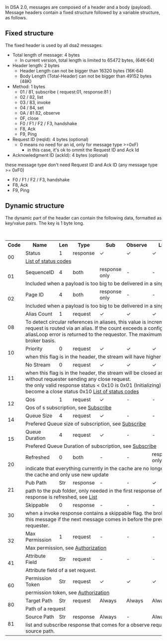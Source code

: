 In DSA 2.0, messages are composed of a header and a body (payload). Message headers contain a fixed structure followed by a variable structure, as follows.

## Fixed structure
The fixed header is used by all dsa2 messages.
* Total length of message: 4 bytes
  * In current version, total length is limited to 65472 bytes, (64K-64)
* Header length: 2 bytes
  * Header Length can not be bigger than 16320 bytes (16K-64)
  * Body Length (Total-Header) can not be bigger than 49152 bytes (48K)
* Method: 1 bytes
  * 01 / 81, subscribe ( request:01, response:81 )
  * 02 / 82, list
  * 03 / 83, invoke
  * 04 / 84, set
  * 0A / 81 82, observe
  * 0F, close
  * F0 / F1 / F2 / F3, handshake
  * F8, Ack
  * F9, Ping
* Request ID (reqId): 4 bytes (optional)
  * 0 means no need for an id, only for message type >=0xF)
    * in this case, it's ok to ommit the Request ID and Ack Id
* Acknowledgment ID (ackId): 4 bytes (optional)

these message type don't need Request ID and Ack ID (any message type >= 0xF0)
* F0 / F1 / F2 / F3, handshake
* F8, Ack
* F9, Ping


## Dynamic structure

The dynamic part of the header can contain the following data, formatted as key/value pairs. The key is 1 byte long.

<table>
<tr><th>Code</th>
    <th>Name</th>
    <th>Len</th>
    <th>Type</th>
    <th>Sub</th>
    <th>Observe</th>
    <th>List</th>
    <th>Invoke</th>
    <th>Set</th></tr>
<tr><td rowspan="2">00</td>
    <td>Status</td>
    <td>1</td>
    <td>response</td>
    <td>✓</td>
    <td>✓</td>
    <td>✓</td>
    <td>✓</td>
    <td>✓</td></tr>
    <tr><td colspan="8">
      <a href="Status-Table.md">List of status codes</a>
    </td></tr>
<tr><td rowspan="2">01</td>
    <td>SequenceID</td>
    <td>4</td>
    <td>both</td>
    <td>response<br/>only</td>
    <td>-</td>
    <td>-</td>
    <td>both</td>
    <td>-</td></tr>
    <tr><td colspan="8">
      Included when a payload is too big to be delivered in a single message.
    </td></tr>
<tr><td rowspan="2">02</td>
    <td>Page ID</td>
    <td>4</td>
    <td>both</td>
    <td>response<br/>only</td>
    <td>-</td>
    <td>-</td>
    <td>both</td>
    <td>request<br/>only</td></tr>
    <tr><td colspan="8">
      Included when a payload is too big to be delivered in a single message.
    </td></tr>
<tr><td rowspan="2">08</td>
    <td>Alias Count</td>
    <td>1</td>
    <td>request</td>
    <td>✓</td>
    <td>✓</td>
    <td>✓</td>
    <td>✓</td>
    <td>✓</td></tr>
    <tr><td colspan="8">
      To detect circular references in aliases, this value is incremented every time the request is routed via an alias. If the count exceeds a configured maximum, an aliasLoop error is returned to the requestor. The maximum is configured on a per-broker basis.
    </td></tr>
<tr><td rowspan="2">10</td>
    <td>Priority</td>
    <td>0</td>
    <td>request</td>
    <td>✓</td>
    <td>✓</td>
    <td>✓</td>
    <td>✓</td>
    <td>✓</td></tr>
    <tr><td colspan="8">
      when this flag is in the header, the stream will have higher priority
    </td></tr>
<tr><td rowspan="2">11</td>
    <td>No Stream</td>
    <td>0</td>
    <td>request</td>
    <td>✓</td>
    <td>✓</td>
    <td>✓</td>
    <td>✓</td>
    <td>✓</td></tr>
    <tr><td colspan="8">
      when this flag is in the header, the stream will be closed as soon as data is ready, without requester sending any close request.<br>
      the only valid response status  &lt; 0x10  is 0x01 (Initializing) , other status should all become a close status 0x10 <a href="Status-Table.md">List of status codes</a>
    </td></tr>
<tr><td rowspan="2">12</td>
    <td>Qos</td>
    <td>1</td>
    <td>request</td>
    <td>✓</td>
    <td>-</td>
    <td>-</td>
    <td>-</td>
    <td>-</td></tr>
    <tr><td colspan="8">
      Qos of s subscription, see <a href="../methods/Subscribe.md">Subscribe</a>
    </td></tr>
<tr><td rowspan="2">14</td>
    <td>Queue Size</td>
    <td>4</td>
    <td>request</td>
    <td>✓</td>
    <td>-</td>
    <td>-</td>
    <td>-</td>
    <td>-</td></tr>
    <tr><td colspan="8">
      Prefered Queue size of subscription, see <a href="../methods/Subscribe.md">Subscribe</a>
    </td></tr>
<tr><td rowspan="2">15</td>
    <td>Queue Duration</td>
    <td>4</td>
    <td>request</td>
    <td>✓</td>
    <td>-</td>
    <td>-</td>
    <td>-</td>
    <td>-</td></tr>
    <tr><td colspan="8">
      Prefered Queue Duration of subscription, see <a href="../methods/Subscribe.md">Subscribe</a>
    </td></tr>
 <tr><td rowspan="2">20</td>
    <td>Refreshed</td>
    <td>0</td>
    <td>both</td>
    <td>-</td>
    <td>-</td>
    <td>response<br/>only</td>
    <td>both</td>
    <td>-</td></tr>
    <tr><td colspan="8">
     indicate that everything currently in the cache are no longer valid, need to clear all the cache and only use new update
    </td></tr>
<tr><td rowspan="2">21</td>
    <td>Pub Path</td>
    <td>Str</td>
    <td>response</td>
    <td>-</td>
    <td>-</td>
    <td>✓</td>
    <td>-</td>
    <td>-</td></tr>
    <tr><td colspan="8">
      path to the pub folder, only needed in the first response of a list request, unless response is refreshed, see <a href="../methods/List.md">List</a>
    </td></tr>
<tr><td rowspan="2">30</td>
    <td>Skippable</td>
    <td>0</td>
    <td>response</td>
    <td>-</td>
    <td>-</td>
    <td>-</td>
    <td>✓</td>
    <td>-</td></tr>
    <tr><td colspan="8">
      when a invoke response contains a skippable flag. the broker can choose to skip this message if the next message comes in before the previous one is sent out to requester.
    </td></tr>
<tr><td rowspan="2">32</td>
    <td>Max Permission</td>
    <td>1</td>
    <td>request</td>
    <td>-</td>
    <td>-</td>
    <td>-</td>
    <td>✓</td>
    <td>-</td></tr>
    <tr><td colspan="8">
      Max permission, see <a href="../protocol/Authorization.md">Authorization</a>
    </td></tr>
<tr><td rowspan="2">41</td>
    <td>Attribute Field</td>
    <td>Str</td>
    <td>request</td>
    <td>-</td>
    <td>-</td>
    <td>-</td>
    <td>-</td>
    <td>✓</td></tr>
    <tr><td colspan="8">
      Attribute field of a set request.
    </td></tr>
<tr><td rowspan="2">60</td>
    <td>Permission Token</td>
    <td>Str</td>
    <td>request</td>
    <td>✓</td>
    <td>✓</td>
    <td>✓</td>
    <td>✓</td>
    <td>✓</td></tr>
    <tr><td colspan="8">
      permission token, see <a href="../protocol/Authorization.md">Authorization</a> 
    </td></tr>

<tr><td rowspan="2">80</td>
    <td>Target Path</td>
    <td>Str</td>
    <td>request</td>
    <td>Always</td>
    <td>Always</td>
    <td>Always</td>
    <td>Always</td>
    <td>Always</td></tr>
    <tr><td colspan="8">
      Path of a request
    </td></tr>
<tr><td rowspan="2">81</td>
    <td>Source Path</td>
    <td>Str</td>
    <td>response</td>
    <td>Always</td>
    <td>-</td>
    <td>Always</td>
    <td>-</td>
    <td>-</td></tr>
    <tr><td colspan="8">
      list and subscribe response that comes for a observe request will always have a source path.
    </td></tr>
</table>

